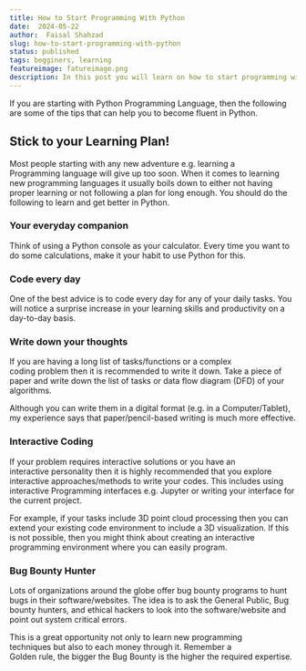 ```yaml
---
title: How to Start Programming With Python
date:  2024-05-22
author:  Faisal Shahzad
slug: how-to-start-programming-with-python
status: published
tags: begginers, learning
featureimage: fatureimage.png
description: In this post you will learn on how to start programming with Python Programming Language, what are common pitfals and how to avoid them.
---
```



If you are starting with Python Programming Language, then the following are some of the tips that can help you to become fluent in Python. 

## Stick to your Learning Plan!

Most people starting with any new adventure e.g. learning a Programming language will give up too soon. When it comes to learning new programming languages it usually boils down to either not having proper learning or not following a plan for long enough. You should do the following to learn and get better in Python.


### Your everyday companion

Think of using a Python console as your calculator. Every time you want to do some calculations, make it your habit to use Python for this. 

### Code every day
One of the best advice is to code every day for any of your daily tasks. You will notice a surprise increase in your learning skills and productivity on a day-to-day basis. 


### Write down your thoughts

If you are having a long list of tasks/functions or a complex coding problem then it is recommended to write it down. Take a piece of paper and write down the list of tasks or data flow diagram (DFD) of your algorithms. 

Although you can write them in a digital format (e.g. in a Computer/Tablet), my experience says that paper/pencil-based writing is much more effective.


### Interactive Coding

If your problem requires interactive solutions or you have an interactive personality then it is highly recommended that you explore interactive approaches/methods to write your codes. This includes using interactive Programming interfaces e.g. Jupyter or writing your interface for the current project. 

For example, if your tasks include 3D point cloud processing then you can extend your existing code environment to include a 3D visualization. If this is not possible, then you might think about creating an interactive programming environment where you can easily program.

### Bug Bounty Hunter
Lots of organizations around the globe offer bug bounty programs to hunt bugs in their software/websites. The idea is to ask the General Public, Bug bounty hunters, and ethical hackers to look into the software/website and point out system critical errors. 

This is a great opportunity not only to learn new programming techniques but also to each money through it. Remember a Golden rule, the bigger the Bug Bounty is the higher the required expertise. 